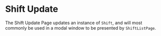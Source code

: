 # Shift Update

The Shift Update Page updates an instance of `Shift`, and will most commonly be used in a modal window to be presented by `ShiftListPage`.
